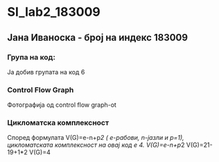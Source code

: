 # SI_lab2_183009
## Јана Иваноска - број на индекс 183009
### Група на код:
Ја добив групата на код 6
### Control Flow Graph
Фотографија од control flow graph-ot
### Цикломатска комплексност
Според формулата V(G)=e-n+p*2 ( e-рабови, n-јазли и p=1), цикломатската комплексност на овај код е 4.
V(G)=e-n+p*2
V(G)=21-19+1*2
V(G)=4



  

